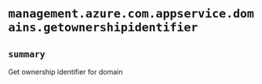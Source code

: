 # `management.azure.com.appservice.domains.getownershipidentifier`

## `summary`
Get ownership identifier for domain


